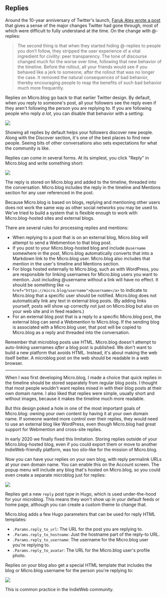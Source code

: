## Replies

Around the 10-year anniversary of Twitter's launch, [Faruk Ateş wrote a post][1] that gives a sense of the major changes Twitter had gone through, most of which were difficult to fully understand at the time. On the change with @-replies:

> The second thing is that when they started hiding @-replies to people you don’t follow, they stripped the user experience of a vital ingredient for civility: peer transparency. The tone of discourse changed much for the worse over time, following that new behavior of the timeline. Before the rollout, all your friends would see if you behaved like a jerk to someone; after the rollout that was no longer the case. It removed the natural consequences of bad behavior, thereby encouraging people to reap the benefits of such bad behavior much more frequently.

Replies on Micro.blog go back to that earlier Twitter design. By default, when you reply to someone's post, all your followers see the reply even if they aren't following the person you are replying to. If you are following people who reply _a lot_, you can disable that behavior with a setting:

![][image-1]

Showing all replies by default helps your followers discover new people. Along with the Discover section, it's one of the best places to find new people. Seeing bits of other conversations also sets expectations for what the community is like.

Replies can come in several forms. At its simplest, you click "Reply" in Micro.blog and write something short:

![][image-2]

The reply is stored on Micro.blog and added to the timeline, threaded into the conversation. Micro.blog includes the reply in the timeline and Mentions section for any user referenced in the post.

Because Micro.blog is based on blogs, replying and mentioning other users does not work the same way as other social networks you may be used to. We've tried to build a system that is flexible enough to work with Micro.blog-hosted sites and external blogs.

There are several rules for processing replies and mentions:

* When replying to a post that is on an external blog, Micro.blog will attempt to send a Webmention to that blog post.
* If you post to your Micro.blog-hosted blog and include `@username` somewhere in the post, Micro.blog automatically converts that into a Markdown link to the Micro.blog user. Micro.blog also includes that mention in the user's timeline and Mentions section.
* For blogs hosted externally to Micro.blog, such as with WordPress, you are responsible for linking usernames for Micro.blog users you want to mention. Just including @username without a link will have no effect. It should be something like `<a href="https://micro.blog/username">@username</a>` to indicate to Micro.blog that a specific user should be notified. Micro.blog does not automatically link any text in external blog posts. (By adding links yourself, posts will show up correctly not just on Micro.blog but also on your web site and in feed readers.)
* For an external blog post that is a reply to a specific Micro.blog post, the external blog can send a Webmention to Micro.blog. If the sending blog is associated with a Micro.blog user, that post will be copied to Micro.blog as a reply and threaded into the conversation.

Remember that microblog posts use HTML. Micro.blog doesn't attempt to auto-linking usernames _after_ a blog post is published. We don't want to build a new platform that avoids HTML. Instead, it's about making the web itself better. A microblog post on the web should be readable in a web browser.

---- 

When I was first developing Micro.blog, I made a choice that quick replies in the timeline should be stored separately from regular blog posts. I thought that most people wouldn't want replies mixed in with their blog posts at their own domain name. I also liked that replies were simple, usually short and without images, because it makes the timeline much more readable.

But this design poked a hole in one of the most important goals of Micro.blog: owning your own content by having it at your own domain name. If someone wanted more control over their replies, they would need to use an external blog like WordPress, even though Micro.blog had great support for Webmention and cross-site replies.

In early 2020 we finally fixed this limitation. Storing replies outside of your Micro.blog-hosted blog, even if you could export them or move to another IndieWeb-friendly platform, was too silo-like for the mission of Micro.blog.

Now you can have your replies on your own blog, with reply permalink URLs at your own domain name. You can enable this on the Account screen. The popup menu will include any blog that's hosted on Micro.blog, so you could even create a separate microblog just for replies:

![][image-3]

Replies get a new `reply` post type in Hugo, which is used under-the-hood for your microblog. This means they won't show up in your default feeds or home page, although you can create a custom theme to change that.

Micro.blog adds a few Hugo parameters that can be used for reply HTML templates:

* `.Params.reply_to_url`: The URL for the post you are replying to.
* `.Params.reply_to_hostname`: Just the hostname part of the reply-to URL.
* `.Params.reply_to_username`: The username for the Micro.blog user you're replying to.
* `.Params.reply_to_avatar`: The URL for the Micro.blog user's profile photo.

Replies on your blog also get a special HTML template that includes the blog or Micro.blog username for the person you're replying to:

![][image-4]

This is common practice in the IndieWeb community.



[1]:	https://productmatters.design/the-ghosts-of-twitter-past-present-and-future-a02827120927

[image-1]:	https://book.micro.blog/uploads/2020/85ccbd2d96.png
[image-2]:	https://book.micro.blog/uploads/2020/d819d19e4a.png
[image-3]:	https://book.micro.blog/uploads/2020/0ea6744e98.png
[image-4]:	https://book.micro.blog/uploads/2020/fd4796c73d.png